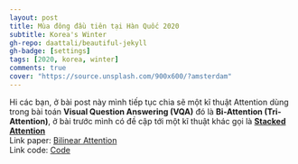 ```yaml
---
layout: post
title: Mùa đông đầu tiên tại Hàn Quốc 2020
subtitle: Korea's Winter
gh-repo: daattali/beautiful-jekyll
gh-badge: [settings]
tags: [2020, korea, winter]
comments: true
cover: "https://source.unsplash.com/900x600/?amsterdam"
---
```

Hi các bạn, ở bài post này mình tiếp tục chia sẽ một kĩ thuật Attention dùng trong bài toán <b>Visual Question Answering (VQA)</b> đó là <b>Bi-Attention (Tri-Attention)</b>, ở bài trước mình có đề cập tới một kĩ thuật khác gọi là <b>[Stacked Attention](https://ngthanhtin.github.io/2021-02-02-Stacked-Attention/)</b><br/>
Link paper: [Bilinear Attention](https://arxiv.org/abs/1805.07932)<br/>
Link code: [Code](https://github.com/jnhwkim/ban-vqa)<br/>